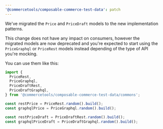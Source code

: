 ```yaml
---
'@commercetools/composable-commerce-test-data': patch
---
```


We've migrated the `Price` and `PriceDraft` models to the new implementation patterns.

This change does not have any impact on consumers, however the migrated models are now deprecated and you're expected to start using the `PriceGraphql` or `PriceRest` models instead depending of the type of API you're mocking.

You can use them like this:

```ts
import {
  PriceRest,
  PriceGraphql,
  PriceDraftRest,
  PriceDraftGraphql,
} from '@commercetools/composable-commerce-test-data/commons';

const restPrice = PriceRest.random().build();
const graphqlPrice = PriceGraphql.random().build();

const restPriceDraft = PriceDraftRest.random().build();
const graphqlPriceDraft = PriceDraftGraphql.random().build();
```
